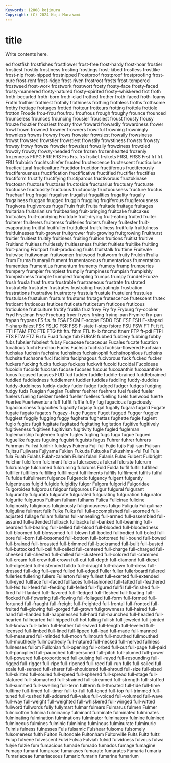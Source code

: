 ```yaml
---
Keywords: 12808 kojimura
Copyright: (C) 2024 Koji Murakami
---
```


# title

Write contents here.



ed frostfish frostfishes frostflower frost-free frost-hardy frost-hoar frostier frostiest
frostily frostiness frosting frostings frost-kibed frostless frostlike frost-nip frost-nipped frostnipped
Frostproof frostproof frostproofing frost-pure frost-rent frost-ridge frost-riven frostroot frosts frost-tempered
frostweed frost-work frostwork frostwort frosty frosty-face frosty-faced frosty-mannered frosty-natured frosty-spirited
frosty-whiskered frot froth froth-becurled froth-born froth-clad frothed frother froth-faced froth-foamy
Frothi frothier frothiest frothily frothiness frothing frothless froths frothsome frothy
frottage frottages frotted frotteur frotteurs frotting frottola frottole frotton Froude
frou-frou froufrou froufrous frough froughy frounce frounced frounceless frounces frouncing
frousier frousiest froust frousty frousy frouze frouzier frouziest frouzy frow
froward frowardly frowardness frower frowl frown frowned frowner frowners frownful
frowning frowningly frownless frowns frowny frows frowsier frowsiest frowsily frowsiness
frowst frowsted frowstier frowstiest frowstily frowstiness frowsts frowsty frowsy frowy
frowze frowzier frowziest frowzily frowziness frowzled frowzly frowzy frowzy-headed froze
frozen frozenhearted frozenly frozenness FRPG FRR FRS Frs Frs. frs
frsiket frsikets FRSL FRSS Frst frt frt. FRU frubbish fruchtschiefer
fructed fructescence fructescent fructiculose fructicultural fructiculture Fructidor fructidor fructiferous fructiferously
fructiferousness fructification fructificative fructified fructifier fructifies fructiform fructify fructifying fructiparous
fructivorous fructokinase fructosan fructose fructoses fructoside fructuarius fructuary fructuate fructuose
fructuosity fructuous fructuously fructuousness fructure fructus Fruehauf frug frugal frugalism
frugalist frugalities frugality frugally frugalness fruggan frugged fruggin frugging frugiferous
frugiferousness Frugivora frugivorous frugs Fruin fruit Fruita fruitade fruitage fruitages
fruitarian fruitarianism fruitbearing fruit-bringing fruitcake fruitcakes fruitcakey fruit-candying Fruitdale fruit-drying
fruit-eating fruited fruiter fruiterer fruiterers fruiteress fruiteries fruiters fruitery fruitester
fruit-evaporating fruitful fruitfuller fruitfullest fruitfullness fruitfully fruitfulness fruitfulnesses fruit-grower fruitgrower
fruit-growing fruitgrowing Fruithurst fruitier fruitiest fruitily fruitiness fruiting fruition fruitions
fruitist fruitive Fruitland fruitless fruitlessly fruitlessness fruitlet fruitlets fruitlike fruitling
fruit-paring Fruitport fruit-producing fruits fruitstalk fruittime Fruitvale fruitwise fruitwoman fruitwomen
fruitwood fruitworm fruity Frulein Frulla Frum Fruma frumaryl frument frumentaceous
frumentarious frumentation frumenties Frumentius frumentum frumenty frumety frump frumperies frumpery
frumpier frumpiest frumpily frumpiness frumpish frumpishly frumpishness frumple frumpled frumpling
frumps frumpy frundel Frunze frush frusla frust frusta frustrable frustraneous
frustrate frustrated frustrately frustrater frustrates frustrating frustratingly frustration frustrations frustrative
frustratory frustula frustule frustulent frustules frustulose frustulum frustum frustums frutage
frutescence frutescent frutex fruticant fruticeous frutices fruticeta fruticetum fruticose fruticous
fruticulose fruticulture frutify frutilla fruz frwy Fry fry Fryburg fry-cooker
Fryd Frydman Frye Fryeburg fryer fryers frying frying-pan Frymire fry-pan
frypan frypans FS f.s. fs FSA FSCM F-scope FSDO FSE
FSF FSH F-shaped F-sharp fsiest FSK FSLIC FSR FSS F-state
f-stop fstore FSU FSW FT Ft ft ft. FT1 FTAM
FTC FTE FTG fth fth. fthm FTL ft-lb ftncmd ftnerr
FTP ft-pdl FTPI FTS FTW FTZ Fu fu Fuad fuage
fub FUBAR fubbed fubbery fubbing fubby fubs fubsier fubsiest fubsy
Fucaceae fucaceous Fucales fucate fucation fucatious fuchi Fu-chou Fuchs Fuchsia
fuchsia fuchsia-flowered Fuchsian fuchsias fuchsin fuchsine fuchsines fuchsinophil fuchsinophilous fuchsins
fuchsite fuchsone fuci fucinita fuciphagous fucivorous fuck fucked fucker fuckers
fucking fucks fuckup fuckups fuckwit fucoid fucoidal Fucoideae fucoidin fucoids
fucosan fucose fucoses fucous fucoxanthin fucoxanthine fucus fucused fucuses FUD
fud fudder fuddle fuddle-brained fuddlebrained fuddled fuddledness fuddlement fuddler fuddles
fuddling fuddy-duddies fuddy-duddiness fuddy-duddy fuder fudge fudged fudger fudges fudging
fudgy fuds Fuegian fuegian Fuehrer fuehrer fuehrers fuel fueled fueler
fuelers fueling fuelizer fuelled fueller fuellers fuelling fuels fuelwood fuerte
Fuertes Fuerteventura fuff fuffit fuffle fuffy fug fugacious fugaciously fugaciousness
fugacities fugacity fugacy fugal fugally fugara fugard Fugate fugate fugato
fugatos Fugazy -fuge Fugere Fuget fugged Fugger fuggier fuggiest fuggily
fugging fuggy fughetta fughettas fughette fugie fugient fugio fugios fugit
fugitate fugitated fugitating fugitation fugitive fugitively fugitiveness fugitives fugitivism fugitivity
fugle fugled fugleman fuglemanship fuglemen fugler fugles fugling fugs fugu
fugue fugued fuguelike fugues fuguing fuguist fuguists fugus Fuhrer fuhrer
fuhrers Fuhrman Fu-hsi fuidhir fuirdays Fuirena Fuji fuji Fujio fujis
Fuji-san Fujisan Fujitsu Fujiwara Fujiyama Fukien Fukuda Fukuoka Fukushima -ful
Ful Fula fula Fulah Fulahs Fulah-zandeh Fulani fulani Fulanis Fulas
Fulbert Fulbright Fulcher fulciform fulciment fulcra fulcraceous fulcral fulcrate fulcrum
fulcrumage fulcrumed fulcruming fulcrums Fuld Fulda fulfil fulfill fulfilled fulfiller
fulfillers fulfilling fulfillment fulfillments fulfills fulfilment fulfils fulful Fulfulde fulfullment
fulgence Fulgencio fulgency fulgent fulgently fulgentness fulgid fulgide fulgidity fulgor
Fulgora fulgorid Fulgoridae Fulgoroidea fulgorous fulgour fulgourous Fulgur fulgural fulgurant
fulgurantly fulgurata fulgurate fulgurated fulgurating fulguration fulgurator fulgurite fulgurous Fulham
fulham fulhams Fulica Fulicinae fulicine fuliginosity fuliginous fuliginously fuliginousness fuligo
Fuligula Fuligulinae fuliguline fulimart fulk Fulke Fulks full full-accomplished full-acorned
full-adjusted fullage fullam fullams full-annealing full-armed full-assembled full-assured full-attended fullback
fullbacks full-banked full-beaming full-bearded full-bearing full-bellied full-blood full-blooded full-bloodedness full-bloomed
full-blossomed full-blown full-bodied fullbodied full-boled full-bore full-born full-bosomed full-bottom full-bottomed
full-bound full-bowed full-brained full-breasted full-brimmed full-buckramed full-built full-busted full-buttocked full-cell
full-celled full-centered full-charge full-charged full-cheeked full-chested full-chilled full-clustered full-colored full-crammed
full-cream full-crew full-crown full-cut full-depth full-diamond full-diesel full-digested full-distended fulldo
full-draught full-drawn full-dress full-dressed full-dug full-eared fulled full-edged Fuller fuller
fullerboard fullered fulleries fullering fullers Fullerton fullery fullest full-exerted full-extended
full-eyed fullface full-faced fullfaces full-fashioned full-fatted full-feathered full-fed full-feed full-feeding
full-felled full-figured fullfil full-finished full-fired full-flanked full-flavored full-fledged full-fleshed full-floating
full-flocked full-flowering full-flowing full-foliaged full-form full-formed full-fortuned full-fraught full-freight full-freighted
full-frontal full-fronted full-fruited full-glowing full-gorged full-grown fullgrownness full-haired full-hand full-handed
full-happinessed full-hard full-haunched full-headed full-hearted fullhearted full-hipped full-hot fulling fullish
full-jeweled full-jointed full-known full-laden full-leather full-leaved full-length full-leveled full-licensed full-limbed
full-lined full-lipped full-load full-made full-manned full-measured full-minded full-moon fullmouth full-mouthed
fullmouthed full-mouthedly fullmouthedly full-natured full-necked full-nerved fullness fullnesses fullom Fullonian
full-opening full-orbed full-out full-page full-paid full-panoplied full-paunched full-personed full-pitch full-plumed
full-power full-powered full-proportioned full-pulsing full-rayed full-resounding full-rigged full-rigger full-ripe full-ripened
full-roed full-run fulls full-sailed full-scale full-sensed full-sharer full-shouldered full-shroud full-size
full-sized full-skirted full-souled full-speed full-sphered full-spread full-stage full-statured full-stomached full-strained
full-streamed full-strength full-stuffed full-summed full-swelling full-term fullterm full-throated full-tide full-time
fulltime full-timed full-timer full-to-full full-toned full-top full-trimmed full-tuned full-tushed full-uddered
full-value full-voiced full-volumed full-wave full-way full-weight full-weighted full-whiskered full-winged full-witted
fullword fullwords fully fullymart fulmar fulmars Fulmarus fulmen Fulmer fulmicotton
fulmina fulminancy fulminant fulminate fulminated fulminates fulminating fulmination fulminations fulminator
fulminatory fulmine fulmined fulmineous fulmines fulminic fulmining fulminous fulminurate fulminuric
Fulmis fulness fulnesses Fuls fulsamic Fulshear fulsome fulsomely fulsomeness fulth
Fulton Fultondale Fultonham Fultonville Fults Fultz fultz Fulup fulvene fulvescent
Fulvi Fulvia Fulviah fulvid fulvidness fulvous fulwa fulyie fulzie fum
fumacious fumade fumado fumados fumage fumagine Fumago fumant fumarase fumarases
fumarate fumarates Fumaria fumaria Fumariaceae fumariaceous fumaric fumarin fumarine fumarium
